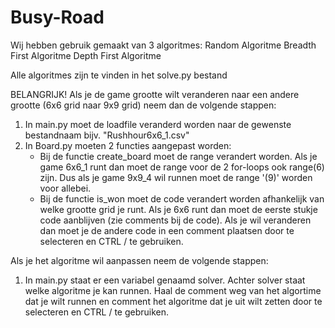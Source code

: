 # Busy-Road

Wij hebben gebruik gemaakt van 3 algoritmes: 
    Random Algoritme
    Breadth First Algoritme
    Depth First Algoritme

Alle algoritmes zijn te vinden in het solve.py bestand

BELANGRIJK!
Als je de game grootte wilt veranderen naar een andere grootte (6x6 grid naar 9x9 grid) neem dan de volgende stappen:
1. In main.py moet de loadfile veranderd worden naar de gewenste bestandnaam bijv. "Rushhour6x6_1.csv"
2. In Board.py moeten 2 functies aangepast worden:
    - Bij de functie create_board moet de range verandert worden. Als je game 6x6_1 runt dan moet de range voor de
    2 for-loops ook range(6) zijn. Dus als je game 9x9_4 wil runnen moet de range '(9)' worden voor allebei.
    - Bij de functie is_won moet de code verandert worden afhankelijk van welke grootte grid je runt. Als je 6x6 runt
    dan moet de eerste stukje code aanblijven (zie comments bij de code). Als je wil veranderen dan moet je de andere code 
    in een comment plaatsen door te selecteren en CTRL / te gebruiken.

Als je het algoritme wil aanpassen neem de volgende stappen:
1. In main.py staat er een variabel genaamd solver. Achter solver staat welke algoritme je kan runnen. Haal de comment weg
van het algortime dat je wilt runnen en comment het algoritme dat je uit wilt zetten door te selecteren en CTRL / te gebruiken.